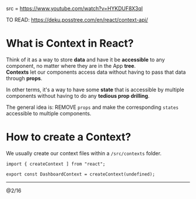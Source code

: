 src = https://www.youtube.com/watch?v=HYKDUF8X3qI  

TO READ: https://deku.posstree.com/en/react/context-api/  

# What is Context in React?

Think of it as a way to store **data** and have it be **accessible** to any component, no matter where they are in the App **tree**.  
**Contexts** let our components access data without having to pass that data through **props**.  

In other terms, it's a way to have some **state** that is accessible by multiple components without having to do any **tedious prop drilling**.  

The general idea is: REMOVE `props` and make the corresponding `states` accessible to multiple components.  

# How to create a Context?

We usually create our context files within a `/src/contexts` folder.

```tsx
import { createContext ] from "react";

export const DashboardContext = createContext(undefined);

```

---
@2/16
